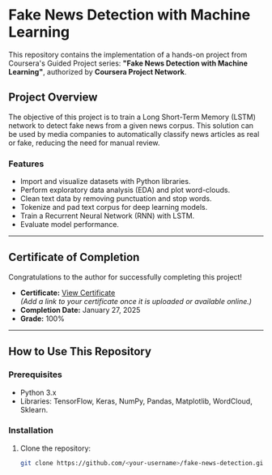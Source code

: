 # Fake News Detection with Machine Learning

This repository contains the implementation of a hands-on project from Coursera's Guided Project series: **"Fake News Detection with Machine Learning"**, authorized by **Coursera Project Network**.

## Project Overview

The objective of this project is to train a Long Short-Term Memory (LSTM) network to detect fake news from a given news corpus. This solution can be used by media companies to automatically classify news articles as real or fake, reducing the need for manual review.

### Features
- Import and visualize datasets with Python libraries.
- Perform exploratory data analysis (EDA) and plot word-clouds.
- Clean text data by removing punctuation and stop words.
- Tokenize and pad text corpus for deep learning models.
- Train a Recurrent Neural Network (RNN) with LSTM.
- Evaluate model performance.

---

## Certificate of Completion

Congratulations to the author for successfully completing this project!

- **Certificate:** [View Certificate](#)  
  *(Add a link to your certificate once it is uploaded or available online.)*  
- **Completion Date:** January 27, 2025  
- **Grade:** 100%  

---

## How to Use This Repository

### Prerequisites
- Python 3.x
- Libraries: TensorFlow, Keras, NumPy, Pandas, Matplotlib, WordCloud, Sklearn.

### Installation
1. Clone the repository:
   ```bash
   git clone https://github.com/<your-username>/fake-news-detection.git


